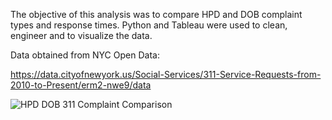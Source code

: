 The objective of this analysis was to compare HPD and DOB complaint types and response times. Python and Tableau were used to clean, engineer and to visualize the data. 

Data obtained from NYC Open Data:

https://data.cityofnewyork.us/Social-Services/311-Service-Requests-from-2010-to-Present/erm2-nwe9/data

![HPD DOB 311 Complaint Comparison](https://user-images.githubusercontent.com/11237613/143050361-208a7e96-c034-4d17-bea0-922bebda814f.png)
